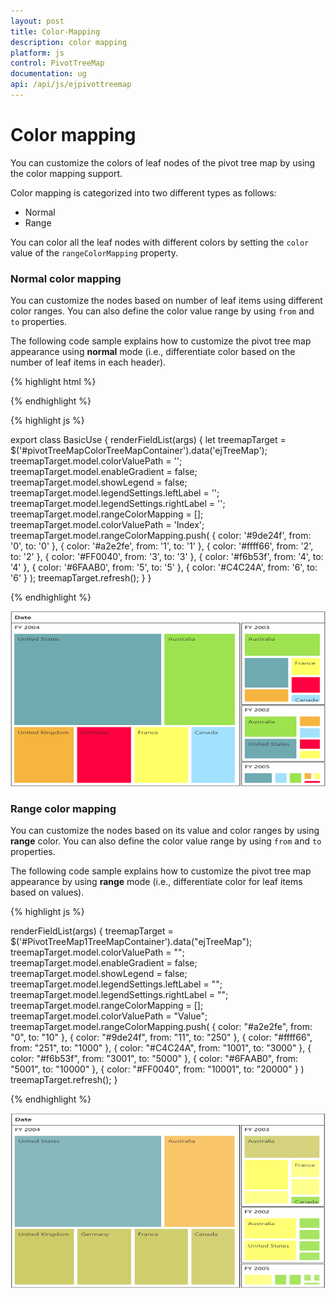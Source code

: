 ```yaml
---
layout: post
title: Color-Mapping
description: color mapping
platform: js
control: PivotTreeMap
documentation: ug
api: /api/js/ejpivottreemap
---
```


# Color mapping

You can customize the colors of leaf nodes of the pivot tree map by using the color mapping support.

Color mapping is categorized into two different types as follows:

* Normal
* Range

You can color all the leaf nodes with different colors by setting the `color` value of the `rangeColorMapping` property.

### Normal color mapping

You can customize the nodes based on number of leaf items using different color ranges. You can also define the color value range by using `from` and `to` properties.

The following code sample explains how to customize the pivot tree map appearance using **normal** mode (i.e., differentiate color based on the number of leaf items in each header).

{% highlight html %}

<template>
  <div>
    <ej-pivot-tree-map id="pivotTreeMapColor" e-data-source.bind="pivotData" e-on-render-success.trigger="renderFieldList($event)">
    </ej-pivot-tree-map>
  </div>
  <!--Tooltip labels can be localized here-->
  <script id="tooltipTemplate" type="application/jsrender">
    <div style="background:White; color:black; font-size:12px; font-weight:normal; border: 1px solid #4D4D4D; white-space: nowrap;border-radius: 2px; margin-right: 25px; min-width: 110px;padding-right: 5px; padding-left: 5px; padding-bottom: 2px ;width: auto; height: auto;">
      <div>Measure(s) : {{:~Measures(#data)}}</div><div>Row : {{:~Row(#data)}}</div><div>Column : {{:~Column(#data)}}</div><div>Value : {{:~Value(#data)}}</div>
    </div>
  </script>
  </template>

{% endhighlight %}

{% highlight js %}

export class BasicUse {
    renderFieldList(args) {
    let treemapTarget = $('#pivotTreeMapColorTreeMapContainer').data('ejTreeMap');
    treemapTarget.model.colorValuePath = '';
    treemapTarget.model.enableGradient = false;
    treemapTarget.model.showLegend = false;
    treemapTarget.model.legendSettings.leftLabel = '';
    treemapTarget.model.legendSettings.rightLabel = '';
    treemapTarget.model.rangeColorMapping = [];
    treemapTarget.model.colorValuePath = 'Index';
    treemapTarget.model.rangeColorMapping.push(
      { color: '#9de24f', from: '0', to: '0' },
      { color: '#a2e2fe', from: '1', to: '1' },
      { color: '#ffff66', from: '2', to: '2' },
      { color: '#FF0040', from: '3', to: '3' },
      { color: '#f6b53f', from: '4', to: '4' },
      { color: '#6FAAB0', from: '5', to: '5' },
      { color: '#C4C24A', from: '6', to: '6' }
    );
    treemapTarget.refresh();
  }
}

{% endhighlight %}

![](Color-Mapping_images/ColorMapping_img1.png)

### Range color mapping

You can customize the nodes based on its value and color ranges by using **range** color. You can also define the color value range by using `from` and `to` properties.

The following code sample explains how to customize the pivot tree map appearance by using **range** mode (i.e., differentiate color for leaf items based on values).

{% highlight js %}

   renderFieldList(args) {
         treemapTarget = $('#PivotTreeMap1TreeMapContainer').data("ejTreeMap");
         treemapTarget.model.colorValuePath = "";
         treemapTarget.model.enableGradient = false;
         treemapTarget.model.showLegend = false;
         treemapTarget.model.legendSettings.leftLabel = "";
         treemapTarget.model.legendSettings.rightLabel = "";
         treemapTarget.model.rangeColorMapping = [];
	     treemapTarget.model.colorValuePath = "Value";
         treemapTarget.model.rangeColorMapping.push(
         { color: "#a2e2fe", from: "0", to: "10" },
         { color: "#9de24f", from: "11", to: "250" },
         { color: "#ffff66", from: "251", to: "1000" },
         { color: "#C4C24A", from: "1001", to: "3000" },
         { color: "#f6b53f", from: "3001", to: "5000" },
         { color: "#6FAAB0", from: "5001", to: "10000" },
         { color: "#FF0040", from: "10001", to: "20000" }
         )
	treemapTarget.refresh();
   }

{% endhighlight %}

![](Color-Mapping_images/ColorMapping_img2.png)
